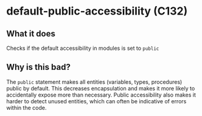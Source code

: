 # default-public-accessibility (C132)
## What it does
Checks if the default accessibility in modules is set to `public`

## Why is this bad?
The `public` statement makes all entities (variables, types, procedures)
public by default. This decreases encapsulation and makes it more likely to
accidentally expose more than necessary. Public accessibility also makes
it harder to detect unused entities, which can often be indicative of
errors within the code.
